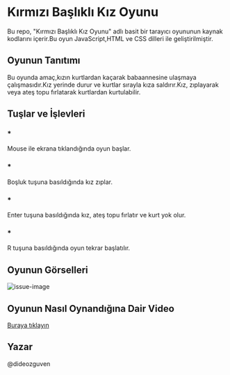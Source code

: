 # Kırmızı Başlıklı Kız Oyunu
Bu repo, "Kırmızı Başlıklı Kız Oyunu" adlı basit bir tarayıcı oyununun kaynak kodlarını içerir.Bu oyun JavaScript,HTML ve CSS dilleri ile geliştirilmiştir.
## Oyunun Tanıtımı
Bu oyunda amaç,kızın kurtlardan kaçarak babaannesine ulaşmaya çalışmasıdır.Kız yerinde durur ve kurtlar sırayla kıza saldırır.Kız, zıplayarak veya ateş topu fırlatarak kurtlardan kurtulabilir.
## Tuşlar ve İşlevleri
### *
Mouse ile ekrana tıklandığında oyun başlar.
### *
Boşluk tuşuna basıldığında kız zıplar.
### *
Enter tuşuna basıldığında kız, ateş topu fırlatır ve kurt yok olur.
### *
R tuşuna basıldığında oyun tekrar başlatılır.
## Oyunun Görselleri
![issue-image](https://github.com/dideozguven/LittleRedRidingHoodAndTheWolf/issues/1#issue-2269757207)
## Oyunun Nasıl Oynandığına Dair Video
[Buraya tıklayın](https://www.youtube.com/watch?v=NKfy3F9U4jg)
## Yazar
@dideozguven
